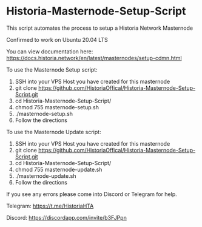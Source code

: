 # Historia-Masternode-Setup-Script
This script automates the process to setup a Historia Network Masternode

Confirmed to work on Ubuntu 20.04 LTS

You can view documentation here: https://docs.historia.network/en/latest/masternodes/setup-cdmn.html

To use the Masternode Setup script:
1. SSH into your VPS Host you have created for this masternode
2. git clone https://github.com/HistoriaOffical/Historia-Masternode-Setup-Script.git
3. cd Historia-Masternode-Setup-Script/
4. chmod 755 masternode-setup.sh
5. ./masternode-setup.sh
6. Follow the directions

To use the Masternode Update script:
1. SSH into your VPS Host you have created for this masternode
2. git clone https://github.com/HistoriaOffical/Historia-Masternode-Setup-Script.git
3. cd Historia-Masternode-Setup-Script/
4. chmod 755 masternode-update.sh
5. ./masternode-update.sh
6. Follow the directions

If you see any errors please come into Discord or Telegram for help.

Telegram: https://t.me/HistoriaHTA

Discord: https://discordapp.com/invite/b3FJPpn
